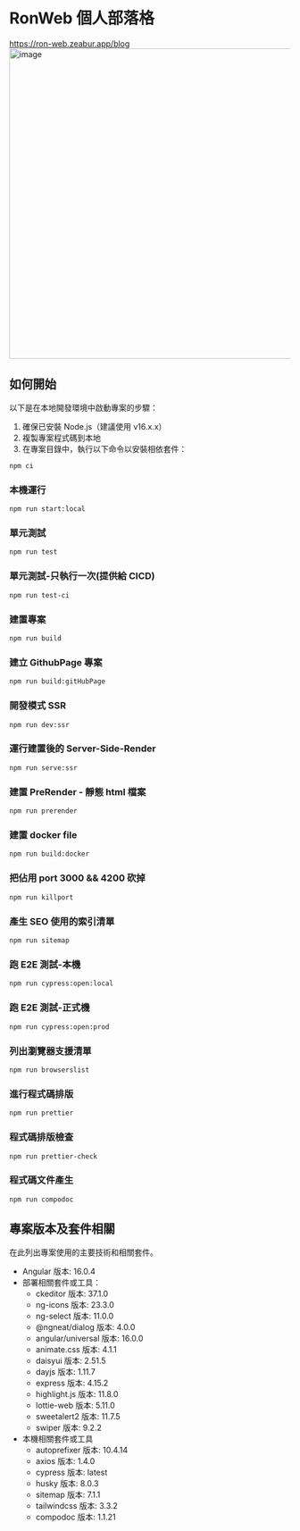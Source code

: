 # RonWeb 個人部落格

https://ron-web.zeabur.app/blog
<br>
<img width="556" alt="image" src="https://github.com/pzps94038/RonWeb/assets/80943379/f861afae-beac-40bf-841a-a446448d305a">

## 如何開始

以下是在本地開發環境中啟動專案的步驟：

1. 確保已安裝 Node.js（建議使用 v16.x.x）
2. 複製專案程式碼到本地
3. 在專案目錄中，執行以下命令以安裝相依套件：

```
npm ci
```

### 本機運行

```
npm run start:local
```

### 單元測試

```
npm run test
```

### 單元測試-只執行一次(提供給 CICD)

```
npm run test-ci
```

### 建置專案

```
npm run build
```

### 建立 GithubPage 專案

```
npm run build:gitHubPage
```

### 開發模式 SSR

```
npm run dev:ssr
```

### 運行建置後的 Server-Side-Render

```
npm run serve:ssr
```

### 建置 PreRender - 靜態 html 檔案

```
npm run prerender
```

### 建置 docker file

```
npm run build:docker
```

### 把佔用 port 3000 && 4200 砍掉

```
npm run killport
```

### 產生 SEO 使用的索引清單

```
npm run sitemap
```

### 跑 E2E 測試-本機

```
npm run cypress:open:local
```

### 跑 E2E 測試-正式機

```
npm run cypress:open:prod
```

### 列出瀏覽器支援清單

```
npm run browserslist
```

### 進行程式碼排版

```
npm run prettier
```

### 程式碼排版檢查

```
npm run prettier-check
```

### 程式碼文件產生

```
npm run compodoc
```

## 專案版本及套件相關

在此列出專案使用的主要技術和相關套件。

- Angular 版本: 16.0.4
- 部署相關套件或工具：
  - ckeditor 版本: 37.1.0
  - ng-icons 版本: 23.3.0
  - ng-select 版本: 11.0.0
  - @ngneat/dialog 版本: 4.0.0
  - angular/universal 版本: 16.0.0
  - animate.css 版本: 4.1.1
  - daisyui 版本: 2.51.5
  - dayjs 版本: 1.11.7
  - express 版本: 4.15.2
  - highlight.js 版本: 11.8.0
  - lottie-web 版本: 5.11.0
  - sweetalert2 版本: 11.7.5
  - swiper 版本: 9.2.2
- 本機相關套件或工具
  - autoprefixer 版本: 10.4.14
  - axios 版本: 1.4.0
  - cypress 版本: latest
  - husky 版本: 8.0.3
  - sitemap 版本: 7.1.1
  - tailwindcss 版本: 3.3.2
  - compodoc 版本: 1.1.21
